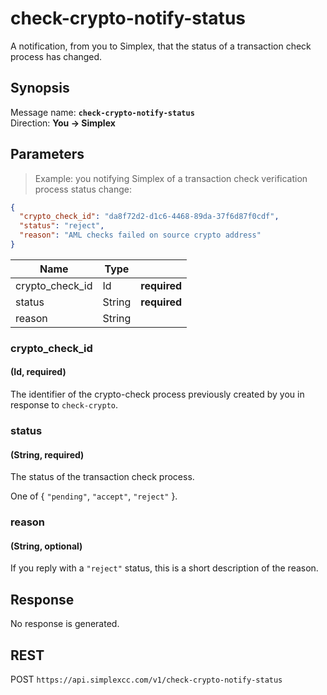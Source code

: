 # check-crypto-notify-status #

A notification, from you to Simplex, that the status of a transaction check process has changed.

## Synopsis ##

Message name: **`check-crypto-notify-status`**  
Direction: **You &rarr; Simplex**

## Parameters ##

> Example: you notifying Simplex of a transaction check verification process status change:

```json
{
  "crypto_check_id": "da8f72d2-d1c6-4468-89da-37f6d87f0cdf",
  "status": "reject",
  "reason": "AML checks failed on source crypto address"
}
```

Name            | Type   |   |
--------------- | ------ | - |
crypto_check_id | Id     | **required**
status          | String | **required**
reason          | String |

### crypto_check_id ###
#### (Id, **required**)

The identifier of the crypto-check process previously created by you in response to `check-crypto`.

### status ###
#### (String, **required**)

The status of the transaction check process.

One of { `"pending"`, `"accept"`, `"reject"` }.

### reason ###
#### (String, optional)

If you reply with a `"reject"` status, this is a short description of the reason.

## Response ##

No response is generated.

## REST ##

<span class="http-verb http-post">POST</span> `https://api.simplexcc.com/v1/check-crypto-notify-status`

[modeline]: # ( vim: set ts=2 sw=2 expandtab wrap linebreak: )
